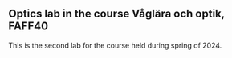 ## Optics lab in the course Våglära och optik, FAFF40
This is the second lab for the course held during spring of 2024.
